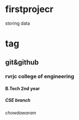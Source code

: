 # firstprojecr
storing data 
# <H1> tag
  ## git&github
  ### rvrjc college of engineering
  #### B.Tech 2nd year
  ##### CSE branch
  ###### chowdawaram
